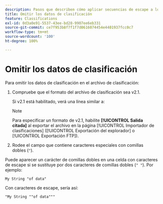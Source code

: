 ```yaml
---
description: Pasos que describen cómo aplicar secuencias de escape a los datos de clasificación del archivo de clasificación.
title: Omitir los datos de clasificación
feature: Classifications
exl-id: 0d3a0e91-5537-43ee-bd28-9907ee6eb331
source-git-commit: ce7f953b8f7f1f7d0616074454e4401937fcc0c7
workflow-type: tm+mt
source-wordcount: '100'
ht-degree: 100%

---
```


# Omitir los datos de clasificación

Para omitir los datos de clasificación en el archivo de clasificación:

<!--Meike, please check this page against orginal. It might be missing information. -->

1. Compruebe que el formato del archivo de clasificación sea v2.1.

   Si v2.1 está habilitado, verá una línea similar a:

   >[!NOTE]
   >
   >Para especificar un formato de v2.1, habilite **[!UICONTROL Salida citada]** al exportar el archivo en la página [!UICONTROL Importador de clasificaciones] ([!UICONTROL Exportación del explorador] o [!UICONTROL Exportación FTP]).

1. Rodee el campo que contiene caracteres especiales con comillas dobles (`"`).

Puede aparecer un carácter de comillas dobles en una celda con caracteres de escape si se sustituye por dos caracteres de comillas dobles (`" "`). Por ejemplo:

```
My String "of data"
```

Con caracteres de escape, sería así:

```
"My String ""of data"""
```

